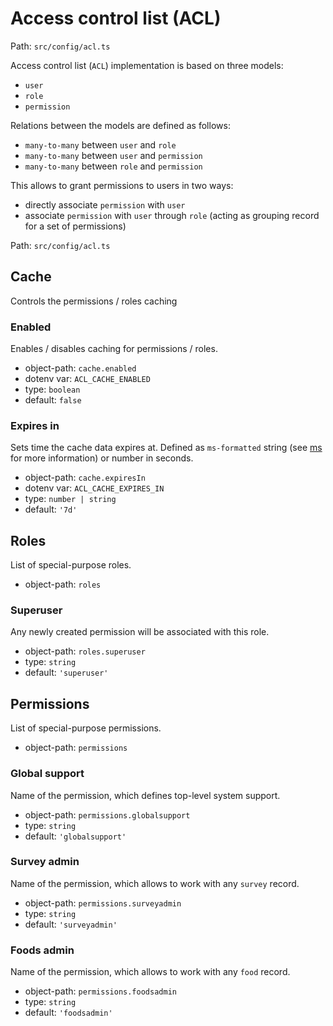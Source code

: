 # Access control list (ACL)

Path: `src/config/acl.ts`

Access control list (`ACL`) implementation is based on three models:

* `user`
* `role`
* `permission`

Relations between the models are defined as follows:

* `many-to-many` between `user` and `role`
* `many-to-many` between `user` and `permission`
* `many-to-many` between `role` and `permission`

This allows to grant permissions to users in two ways:

* directly associate `permission` with `user`
* associate `permission` with `user` through `role` (acting as grouping record for a set of permissions)

Path: `src/config/acl.ts`

## Cache
Controls the permissions / roles caching

### Enabled
Enables / disables caching for permissions / roles.

* object-path: `cache.enabled`
* dotenv var: `ACL_CACHE_ENABLED`
* type: `boolean`
* default: `false`

### Expires in
Sets time the cache data expires at. Defined as `ms-formatted` string (see [ms](https://github.com/vercel/ms) for more information) or number in seconds.

* object-path: `cache.expiresIn`
* dotenv var: `ACL_CACHE_EXPIRES_IN`
* type: `number | string`
* default: `'7d'`

## Roles

List of special-purpose roles.

* object-path: `roles`

### Superuser

Any newly created permission will be associated with this role.

* object-path: `roles.superuser`
* type: `string`
* default: `'superuser'`

## Permissions

List of special-purpose permissions.

* object-path: `permissions`

### Global support

Name of the permission, which defines top-level system support.

* object-path: `permissions.globalsupport`
* type: `string`
* default: `'globalsupport'`

### Survey admin

Name of the permission, which allows to work with any `survey` record.

* object-path: `permissions.surveyadmin`
* type: `string`
* default: `'surveyadmin'`

### Foods admin

Name of the permission, which allows to work with any `food` record.

* object-path: `permissions.foodsadmin`
* type: `string`
* default: `'foodsadmin'`
